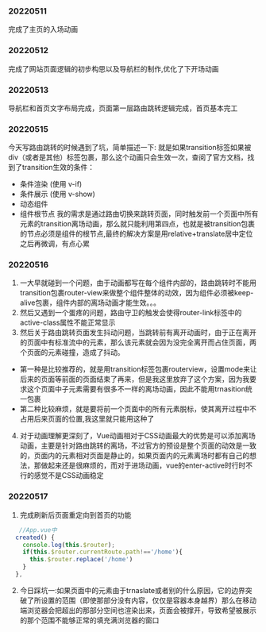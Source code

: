 ### 20220511
完成了主页的入场动画
### 20220512
完成了网站页面逻辑的初步构思以及导航栏的制作,优化了下开场动画
### 20220513
导航栏和首页文字布局完成，页面第一层路由跳转逻辑完成，首页基本完工
### 20220515
今天写路由跳转的时候遇到了坑，简单描述一下:
就是如果transition标签如果被div（或者是其他）标签包裹，那么这个动画只会生效一次，查阅了官方文档，找到了transition生效的条件：
- 条件渲染 (使用 v-if)
- 条件展示 (使用 v-show)
- 动态组件
- 组件根节点
我的需求是通过路由切换来跳转页面，同时触发前一个页面中所有元素的transition离场动画，那么就只能利用第四点，也就是被transition包裹的节点必须是组件的根节点,最终的解决方案是用relative+translate居中定位之后再微调，有点心累
### 20220516
1. 一大早就碰到一个问题，由于动画都写在每个组件内部的，路由跳转时不能用transition包裹router-view来做整个组件整体的动效，因为组件必须被keep-alive包裹，组件内部的离场动画才能生效。。。
2. 然后又遇到一个蛋疼的问题，路由守卫的触发会使得router-link标签中的active-class属性不能正常显示
3. 然后关于路由跳转页面发生抖动问题，当跳转前有离开动画时，由于正在离开的页面中有标准流中的元素，那么该元素就会因为没完全离开而占住页面，两个页面的元素碰撞，造成了抖动。
- 第一种是比较推荐的，就是用transition标签包裹routerview，设置mode来让后来的页面等前面的页面结束了再来，但是我这里放弃了这个方案，因为我要求这个页面中子元素需要有很多不一样的离场动画，因此不能用trnasition统一包裹
- 第二种比较麻烦，就是要将前一个页面中的所有元素脱标，使其离开过程中不占用后来页面的位置,我这里就只能用这种了
4. 对于动画理解更深刻了，Vue动画相对于CSS动画最大的优势是可以添加离场动画，主要是针对路由跳转的离场，不过官方的预设是整个页面的动效是一致的，页面内的元素相对页面是静止的，如果页面内的元素离场时都有自己的想法，那做起来还是很麻烦的，而对于进场动画，vue的enter-active时行时不行的感觉不是CSS动画稳定
### 20220517
1. 完成刷新后页面重定向到首页的功能
```javascript
   //App.vue中
  created() {
    console.log(this.$router);
    if(this.$router.currentRoute.path!=='/home'){
      this.$router.replace('/home')
    }
  },
```
2. 今日踩坑一:如果页面中的元素由于trnaslate或者别的什么原因，它的边界突破了所设置的范围（即使那部分没有内容，仅仅是容器本身越界）那么在移动端浏览器会把超出的那部分空间也渲染出来，页面会被撑开，导致希望被展示的那个范围不能够正常的填充满浏览器的窗口
